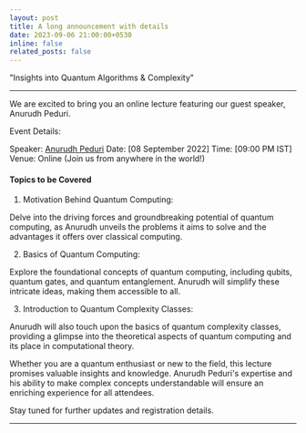 ```yaml
---
layout: post
title: A long announcement with details
date: 2023-09-06 21:00:00+0530
inline: false
related_posts: false
---
```


"Insights into Quantum Algorithms & Complexity"

***
We are excited to bring you an online lecture featuring our guest speaker, Anurudh Peduri.

Event Details:

Speaker: <a href="https://anurudhp.github.io/">Anurudh Peduri</a>
Date: [08 September 2022]
Time: [09:00 PM IST]
Venue: Online (Join us from anywhere in the world!)

#### Topics to be Covered

1. Motivation Behind Quantum Computing:

Delve into the driving forces and groundbreaking potential of quantum computing, as Anurudh unveils the problems it aims to solve and the advantages it offers over classical computing.

2. Basics of Quantum Computing:

Explore the foundational concepts of quantum computing, including qubits, quantum gates, and quantum entanglement. Anurudh will simplify these intricate ideas, making them accessible to all.

3. Introduction to Quantum Complexity Classes:

Anurudh will also touch upon the basics of quantum complexity classes, providing a glimpse into the theoretical aspects of quantum computing and its place in computational theory.


Whether you are a quantum enthusiast or new to the field, this lecture promises valuable insights and knowledge. Anurudh Peduri's expertise and his ability to make complex concepts understandable will ensure an enriching experience for all attendees.

Stay tuned for further updates and registration details.
***
